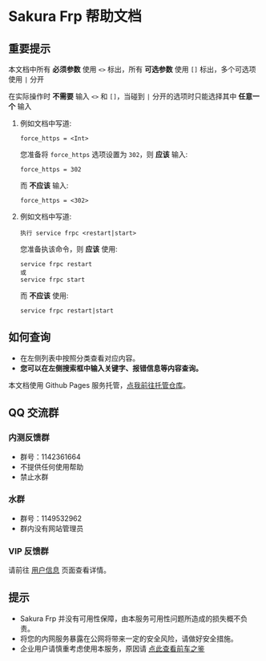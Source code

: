 # Sakura Frp 帮助文档

## 重要提示

本文档中所有 **必须参数** 使用 `<>` 标出，所有 **可选参数** 使用 `[]` 标出，多个可选项使用 `|` 分开

在实际操作时 **不需要** 输入 `<>` 和 `[]`，当碰到 `|` 分开的选项时只能选择其中 **任意一个** 输入

1. 例如文档中写道:

   ```
   force_https = <Int>
   ```

   您准备将 `force_https` 选项设置为 `302`，则 **应该** 输入:

   ```
   force_https = 302
   ```

   而 **不应该** 输入:

   ```
   force_https = <302>
   ```

2. 例如文档中写道:

   ```
   执行 service frpc <restart|start>
   ```

   您准备执该命令，则 **应该** 使用:

   ```
   service frpc restart
   或
   service frpc start
   ```

   而 **不应该** 使用:

   ```
   service frpc restart|start
   ```

## 如何查询

- 在左侧列表中按照分类查看对应内容。
- **您可以在左侧搜索框中输入关键字、报错信息等内容查询。**

本文档使用 Github Pages 服务托管，[点我前往托管仓库](https://github.com/natfrp/wiki)。

## QQ 交流群

### 内测反馈群

+ 群号：1142361664
+ 不提供任何使用帮助
+ 禁止水群

### 水群

+ 群号：1149532962
+ 群内没有网站管理员

### VIP 反馈群

请前往 [用户信息](https://www.natfrp.com/user/profile) 页面查看详情。

## 提示

- Sakura Frp 并没有可用性保障，由本服务可用性问题所造成的损失概不负责。
- 将您的内网服务暴露在公网将带来一定的安全风险，请做好安全措施。
- 企业用户请慎重考虑使用本服务，原因请 [点此查看前车之鉴](https://www.v2ex.com/t/692012 ':target=_blank')

